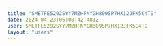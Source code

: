 ```yaml
---
title: "SMETFE5292SYY7MZHFNYGH809SP7HX12JFK5C4T9"
date: 2024-04-23T06:00:42.483Z
user: SMETFE5292SYY7MZHFNYGH809SP7HX12JFK5C4T9
layout: "users"
---
```

    